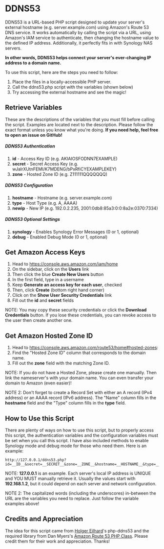 DDNS53
=======

DDNS53 is a URL-based PHP script designed to update your server's external hostname (e.g. server.example.com) using Amazon's Route 53 DNS service. It works automatically by calling the script via a URL, using Amazon's IAM service to authenticate, then changing the hostname value to the defined IP address. Additionally, it perfectly fits in with Synology NAS servers.

__In other words, DDNS53 helps connect your server's ever-changing IP address to a domain name.__

To use this script, here are the steps you need to follow:

1. Place the files in a locally-accessible PHP server.
2. Call the ddns53.php script with the variables (shown below)
3. Try accessing the external hostname and see the magic!

## Retrieve Variables
These are the descriptions of the variables that you must fill before calling the script. Examples are located next to the description. Please follow the exact format unless you know what you're doing. __If you need help, feel free to open an issue on GitHub!__

##### DDNS53 Authentication
1. __id__ - Access Key ID (e.g. AKIAIOSFODNN7EXAMPLE)
2. __secret__ - Secret Access Key (e.g. wJalrXUtnFEMI/K7MDENG/bPxRfiCYEXAMPLEKEY)
3. __zone__ - Hosted Zone ID (e.g. Z111111QQQQQQQ)

##### DDNS53 Configuration
1. __hostname__ - Hostname (e.g. server.example.com)
2. __type__ - Host Type (e.g. A, AAAA)
3. __newip__ - New IP (e.g. 192.0.2.235, 2001:0db8:85a3:0:0:8a2e:0370:7334)

##### DDNS53 Optional Settings
1. __synology__ - Enables Synology Error Messages (0 or 1, optional)
2. __debug__ - Enabled Debug Mode (0 or 1, optional)

## Get Amazon Access Keys
1. Head to https://console.aws.amazon.com/iam/home
2. On the sidebar, click on the __Users__ link
3. Then click the blue __Create New Users__ button
4. In the first field, type in a username
5. Keep __Generate an access key for each user__, checked
6. Then, click __Create__ (bottom right hand corner)
7. Click on the __Show User Security Credentials__ link
8. Fill out the __id__ and __secret__ fields

NOTE: You may copy these security credentials or click the __Download Credentials__ button. If you lose these credentials, you can revoke access to the user then create another one.

## Get Amazon Hosted Zone ID
1. Head to https://console.aws.amazon.com/route53/home#hosted-zones:
2. Find the "Hosted Zone ID" column that corresponds to the domain name.
3. Fill out the __zone__ field with the matching Zone ID.

NOTE: If you do not have a Hosted Zone, please create one manually. Then link the nameserver's with your domain name. You can even transfer your domain to Amazon (even easier)!

NOTE 2: Don't forget to create a Record Set with either an A record (IPv4 address) or an AAAA record (IPv6 address). The "Name" column fills in the __hostname__ field and the "Type" column fills in the __type__ field.

## How to Use this Script
There are plenty of ways on how to use this script, but to properly access this script, the authentication variables and the configuration variables must be set when you call this script. I have also included methods to enable Synology mode and debug mode for those who need them. Here is an example:

```
http://127.0.0.1/ddns53.php?id=__ID__&secret=__SECRET__&zone=__ZONE__&hostname=__HOSTNAME__&type=__TYPE__&newip=__NEWIP__&synology=__SYNOLOGY__&debug=__DEBUG__
```

NOTE: __127.0.0.1__ is an example. Each server's local IP address is UNIQUE and YOU MUST manually retrieve it. Usually the values start with __192.168.1.2__, but it could depend on each server and network configuration.

NOTE 2: The capitalized words (including the underscores) in-between the URL are the variables you need to replace. Just follow the variable examples above!

## Credits and Appreciation
The idea for this script came from [Holger Eilhard](http://holgr.com/)'s php-ddns53 and the required library from Dan Myers's [Amazon Route 53 PHP Class](http://sourceforge.net/projects/php-r53/). Please credit them for their work and appreciation. Thanks!